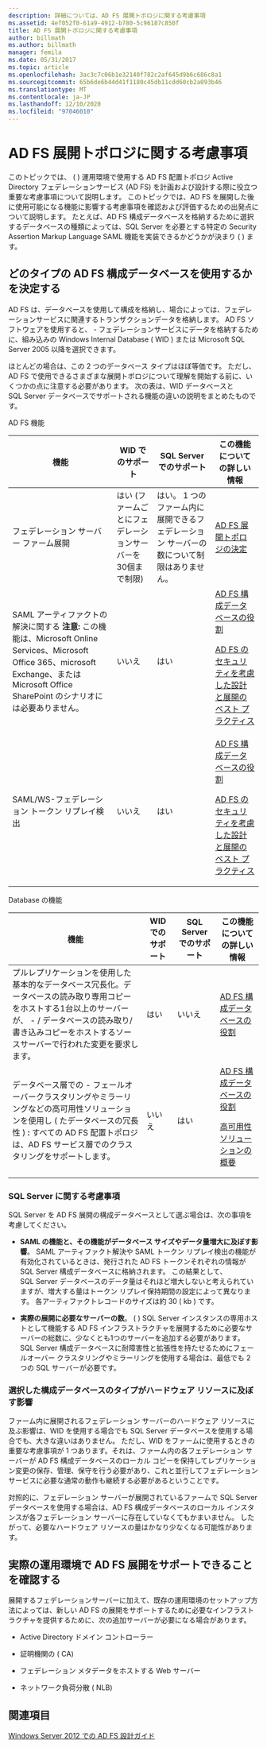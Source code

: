 ```yaml
---
description: 詳細については、AD FS 展開トポロジに関する考慮事項
ms.assetid: 4ef052f0-61a9-4912-b780-5c96187c850f
title: AD FS 展開トポロジに関する考慮事項
author: billmath
ms.author: billmath
manager: femila
ms.date: 05/31/2017
ms.topic: article
ms.openlocfilehash: 3ac3c7c06b1e32140f782c2af645d9b6c686c8a1
ms.sourcegitcommit: 65b6de6b44d41f1180c45db11cdd60cb2a093b46
ms.translationtype: MT
ms.contentlocale: ja-JP
ms.lasthandoff: 12/10/2020
ms.locfileid: "97046010"
---
```

# <a name="ad-fs-deployment-topology-considerations"></a>AD FS 展開トポロジに関する考慮事項

このトピックでは、 \( \) 運用環境で使用する AD FS 配置トポロジ Active Directory フェデレーションサービス (AD FS) を計画および設計する際に役立つ重要な考慮事項について説明します。 このトピックでは、AD FS を展開した後に使用可能になる機能に影響する考慮事項を確認および評価するための出発点について説明します。 たとえば、AD FS 構成データベースを格納するために選択するデータベースの種類によっては、SQL Server を必要とする特定の Security Assertion Markup Language SAML 機能を実装できるかどうかが決まり \( \) ます。

## <a name="determining-which-type-of-ad-fs-configuration-database-to-use"></a>どのタイプの AD FS 構成データベースを使用するかを決定する
AD FS は、データベースを使用して構成を格納し、場合によっては、フェデレーションサービスに関連するトランザクションデータを格納します。 AD FS ソフトウェアを使用すると、 \- フェデレーションサービスにデータを格納するために、組み込みの Windows Internal Database \( WID \) または Microsoft SQL Server 2005 以降を選択できます。

ほとんどの場合は、この 2 つのデータベース タイプはほぼ等価です。 ただし、AD FS で使用できるさまざまな展開トポロジについて理解を開始する前に、いくつかの点に注意する必要があります。 次の表は、WID データベースと SQL Server データベースでサポートされる機能の違いの説明をまとめたものです。

AD FS 機能

|機能|WID でのサポート|SQL Server でのサポート|この機能についての詳しい情報|
|-----------|---------------------|----------------------------|---------------------------------------|
|フェデレーション サーバー ファーム展開|はい (ファームごとにフェデレーションサーバーを30個まで制限)|はい。 1 つのファーム内に展開できるフェデレーション サーバーの数について制限はありません。|[AD FS 展開トポロジの決定](Determine-Your-AD-FS-Deployment-Topology.md)|
|SAML アーティファクトの解決に関する **注意:** この機能は、Microsoft Online Services、Microsoft Office 365、microsoft Exchange、または Microsoft Office SharePoint のシナリオには必要ありません。|いいえ|はい|[AD FS 構成データベースの役割](../../ad-fs/technical-reference/The-Role-of-the-AD-FS-Configuration-Database.md)<p>[AD FS のセキュリティを考慮した設計と展開のベスト プラクティス](Best-Practices-for-Secure-Planning-and-Deployment-of-AD-FS.md)|
|SAML\/WS\-フェデレーション トークン リプレイ検出|いいえ|はい|[AD FS 構成データベースの役割](../../ad-fs/technical-reference/The-Role-of-the-AD-FS-Configuration-Database.md)<p>[AD FS のセキュリティを考慮した設計と展開のベスト プラクティス](Best-Practices-for-Secure-Planning-and-Deployment-of-AD-FS.md)|

Database の機能

|機能|WID でのサポート|SQL Server でのサポート|この機能についての詳しい情報|
|-----------|---------------------|----------------------------|---------------------------------------|
|プルレプリケーションを使用した基本的なデータベース冗長化。データベースの読み取り専用コピーをホストする1台以上のサーバーが、 \- \/ データベースの読み取り/書き込みコピーをホストするソースサーバーで行われた変更を要求します。|はい|いいえ|[AD FS 構成データベースの役割](../../ad-fs/technical-reference/The-Role-of-the-AD-FS-Configuration-Database.md)|
|データベース層での \- フェールオーバークラスタリングやミラーリングなどの高可用性ソリューションを使用し \( たデータベースの冗長性 \) **:** すべての AD FS 配置トポロジは、AD FS サービス層でのクラスタリングをサポートします。|いいえ|はい|[AD FS 構成データベースの役割](../../ad-fs/technical-reference/The-Role-of-the-AD-FS-Configuration-Database.md)<p>[高可用性ソリューションの概要](https://go.microsoft.com/fwlink/?LinkId=179853)|

### <a name="sql-server-considerations"></a>SQL Server に関する考慮事項
SQL Server を AD FS 展開の構成データベースとして選ぶ場合は、次の事項を考慮してください。

-   **SAML の機能と、その機能がデータベース サイズやデータ量増大に及ぼす影響**。 SAML アーティファクト解決や SAML トークン リプレイ検出の機能が有効化されているときは、発行された AD FS トークンそれぞれの情報が SQL Server 構成データベースに格納されます。 この結果として、SQL Server データベースのデータ量はそれほど増大しないと考えられていますが、増大する量はトークン リプレイ保持期間の設定によって異なります。 各アーティファクトレコードのサイズは約 30 \( kb \) です。

-   **実際の展開に必要なサーバーの数**。 \( \) SQL Server インスタンスの専用ホストとして機能する AD FS インフラストラクチャを展開するために必要なサーバーの総数に、少なくとも1つのサーバーを追加する必要があります。 SQL Server 構成データベースに耐障害性と拡張性を持たせるためにフェールオーバー クラスタリングやミラーリングを使用する場合は、最低でも 2 つの SQL サーバーが必要です。

### <a name="how-the-configuration-database-type-you-select-may-impact-hardware-resources"></a>選択した構成データベースのタイプがハードウェア リソースに及ぼす影響
ファーム内に展開されるフェデレーション サーバーのハードウェア リソースに及ぶ影響は、WID を使用する場合でも SQL Server データベースを使用する場合でも、大きな違いはありません。 ただし、WID をファームに使用するときの重要な考慮事項が 1 つあります。それは、ファーム内の各フェデレーション サーバーが AD FS 構成データベースのローカル コピーを保持してレプリケーション変更の保存、管理、保守を行う必要があり、これと並行してフェデレーション サービスに必要な通常の動作も継続する必要があるということです。

対照的に、フェデレーション サーバーが展開されているファームで SQL Server データベースを使用する場合は、AD FS 構成データベースのローカル インスタンスが各フェデレーション サーバーに存在していなくてもかまいません。 したがって、必要なハードウェア リソースの量はかなり少なくなる可能性があります。

## <a name="verifying-that-your-production-environment-can-support-an-ad-fs-deployment"></a>実際の運用環境で AD FS 展開をサポートできることを確認する
展開するフェデレーションサーバーに加えて、既存の運用環境のセットアップ方法によっては、新しい AD FS の展開をサポートするために必要なインフラストラクチャを提供するために、次の追加サーバーが必要になる場合があります。

-   Active Directory ドメイン コントローラー

-   証明機関の \( CA\)

-   フェデレーション メタデータをホストする Web サーバー

-   ネットワーク負荷分散 \( NLB\)

## <a name="see-also"></a>関連項目
[Windows Server 2012 での AD FS 設計ガイド](AD-FS-Design-Guide-in-Windows-Server-2012.md)
